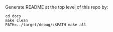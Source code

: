 Generate README at the top level of this repo by:

```
cd docs
make clean
PATH=../target/debug/:$PATH make all
```
